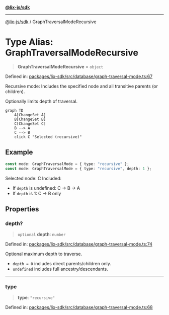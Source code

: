 [**@lix-js/sdk**](../README.md)

***

[@lix-js/sdk](../README.md) / GraphTraversalModeRecursive

# Type Alias: GraphTraversalModeRecursive

> **GraphTraversalModeRecursive** = `object`

Defined in: [packages/lix-sdk/src/database/graph-traversal-mode.ts:67](https://github.com/opral/monorepo/blob/bc82d6c7272aa8ad8661dcf0fee644d9229ef5eb/packages/lix-sdk/src/database/graph-traversal-mode.ts#L67)

Recursive mode: Includes the specified node and all transitive parents (or children).

Optionally limits depth of traversal.

```mermaid
graph TD
    A[ChangeSet A]
    B[ChangeSet B]
    C[ChangeSet C]
    B --> A
    C --> B
    click C "Selected (recursive)"
```

## Example

```ts
const mode: GraphTraversalMode = { type: "recursive" };
const mode: GraphTraversalMode = { type: "recursive", depth: 1 };
```

Selected node: C
Included:
- If `depth` is undefined: C → B → A
- If `depth` is 1: C → B only

## Properties

### depth?

> `optional` **depth**: `number`

Defined in: [packages/lix-sdk/src/database/graph-traversal-mode.ts:74](https://github.com/opral/monorepo/blob/bc82d6c7272aa8ad8661dcf0fee644d9229ef5eb/packages/lix-sdk/src/database/graph-traversal-mode.ts#L74)

Optional maximum depth to traverse.
- `depth = 0` includes direct parents/children only.
- `undefined` includes full ancestry/descendants.

***

### type

> **type**: `"recursive"`

Defined in: [packages/lix-sdk/src/database/graph-traversal-mode.ts:68](https://github.com/opral/monorepo/blob/bc82d6c7272aa8ad8661dcf0fee644d9229ef5eb/packages/lix-sdk/src/database/graph-traversal-mode.ts#L68)
